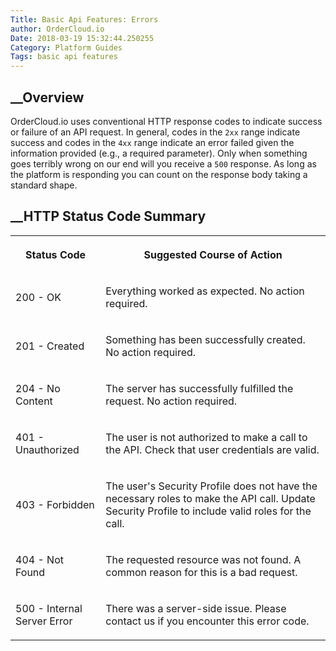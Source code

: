 ```yaml
---
Title: Basic Api Features: Errors
author: OrderCloud.io 
Date: 2018-03-19 15:32:44.250255
Category: Platform Guides
Tags: basic api features
---
```



## __Overview

OrderCloud.io uses conventional HTTP response codes to indicate success or
failure of an API request. In general, codes in the `2xx` range indicate
success and codes in the `4xx` range indicate an error failed given the
information provided (e.g., a required parameter). Only when something goes
terribly wrong on our end will you receive a `500` response. As long as the
platform is responding you can count on the response body taking a standard
shape.

## __HTTP Status Code Summary  
  
<table>  
<tr>  
<th>

Status Code

</th>  
<th>

Suggested Course of Action

</th> </tr>  
<tr>  
<td>

200 - OK

</td>  
<td>

Everything worked as expected. No action required.

</td> </tr>  
<tr>  
<td>

201 - Created

</td>  
<td>

Something has been successfully created. No action required.

</td> </tr>  
<tr>  
<td>

204 - No Content

</td>  
<td>

The server has successfully fulfilled the request. No action required.

</td> </tr>  
<tr>  
<td>

401 - Unauthorized

</td>  
<td>

The user is not authorized to make a call to the API. Check that user
credentials are valid.

</td> </tr>  
<tr>  
<td>

403 - Forbidden

</td>  
<td>

The user's Security Profile does not have the necessary roles to make the API
call. Update Security Profile to include valid roles for the call.

</td> </tr>  
<tr>  
<td>

404 - Not Found

</td>  
<td>

The requested resource was not found. A common reason for this is a bad
request.

</td> </tr>  
<tr>  
<td>

500 - Internal Server Error

</td>  
<td>

There was a server-side issue. Please contact us if you encounter this error
code.

</td> </tr> </table>

